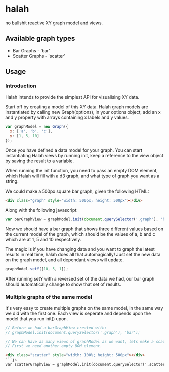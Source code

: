 halah
=====

no bullshit reactive XY graph model and views.

## Available graph types

* Bar Graphs - 'bar'
* Scatter Graphs - 'scatter'

## Usage

### Introduction

Halah intends to provide the simplest API for visualising XY data.

Start off by creating a model of this XY data. Halah graph models are instantiated
by calling new Graph(options), in your options object, add an x and y property
with arrays containing x labels and y values.

```js
var graphModel = new Graph({
  x: ['a', 'b', 'c'],
  y: [1, 5, 10]
});
```

Once you have defined a data model for your graph. You can start instantiating
Halah views by running init, keep a reference to the view object by saving the
result to a variable.

When running the init function, you need to pass an empty DOM element, which
Halah will fill with a d3 graph, and what type of graph you want as a string.

We could make a 500px square bar graph, given the following HTML:

```html
<div class="graph" style="width: 500px; height: 500px"></div>
```

Along with the following javascript:

```js
var barGraphView = graphModel.init(document.querySelector('.graph'), 'bar');
```

Now we should have a bar graph that shows three different values based on the
current model of the graph, which should be the values of a, b and c which are at
1, 5 and 10 respectively.

The magic is if you have changing data and you want to graph the latest results
in real time, halah does all that automagically! Just set the new data on the
graph model, and all dependant views will update.

```js
graphModel.setY([10, 5, 1]);
```

After running setY with a reversed set of the data we had, our bar graph should
automatically change to show that set of results.

### Multiple graphs of the same model

It's very easy to create multiple graphs on the same model, in the same way we
did with the first one. Each view is seperate and depends upon the model that
you run init() upon.

```js
// Before we had a barGraphView created with:
// graphModel.init(document.querySelector('.graph'), 'bar');

// We can have as many views of graphModel as we want, lets make a scatter graph.
// First we need another empty DOM element.
```
```html
<div class="scatter" style="width: 100%; height: 500px"></div>
```js
var scatterGraphView = graphModel.init(document.querySelector('.scatter'), 'scatter');
```

